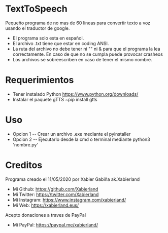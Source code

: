 # TextToSpeech
Pequeño programa de no mas de 60 lineas para convertir texto a voz usando el traductor de google.
- El programa solo esta en español.
- El archivo .txt tiene que estar en coding ANSI.
- La ruta del archivo no debe tener ni "" ni & para que el programa la lea correctamente. En caso de que no se cumpla puede provocar crasheos
- Los archivos se sobreescriben en caso de tener el mismo nombre.

# Requerimientos
- Tener instalado Python https://www.python.org/downloads/
- Instalar el paquete gTTS ~pip install gtts

# Uso
- Opcion 1
-- Crear un archivo .exe mediante el pyinstaller
- Opcion 2
-- Ejecutarlo desde la cmd o terminal mediante python3 'nombre.py'

# Creditos
Programa creado el 11/05/2020 por Xabier Gabiña ak.Xabierland

- Mi Github: https://github.com/Xabierland
- Mi Twitter: https://twitter.com/Xabierland
- Mi Instagram: https://www.instagram.com/xabierland/
- Mi Web: https://xabierland.eus/

Acepto donaciones a traves de PayPal
- Mi PayPal: https://paypal.me/xabierland/
